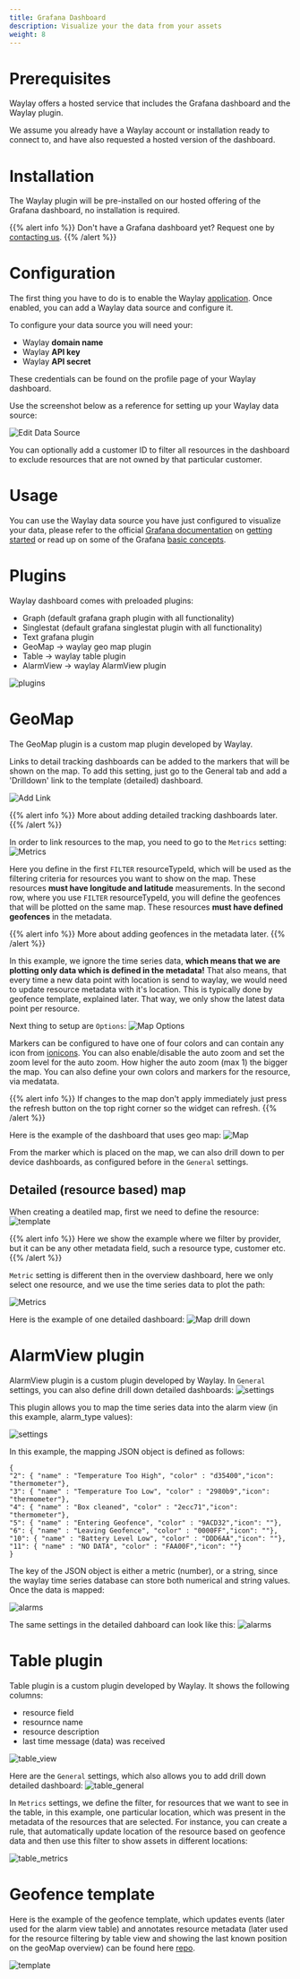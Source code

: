 ```yaml
---
title: Grafana Dashboard
description: Visualize your the data from your assets
weight: 8
---
```


# Prerequisites

Waylay offers a hosted service that includes the Grafana dashboard and the Waylay plugin.

We assume you already have a Waylay account or installation ready to connect to, and have also requested a hosted version of the dashboard.

# Installation

The Waylay plugin will be pre-installed on our hosted offering of the Grafana dashboard, no installation is required.

{{% alert info %}}
Don't have a Grafana dashboard yet? Request one by [contacting us](mailto:support@waylay.io).
{{% /alert %}}

# Configuration

The first thing you have to do is to enable the Waylay [application](http://docs.grafana.org/plugins/apps/#enabling-app-plugins). Once enabled, you can add a Waylay data source and configure it.

To configure your data source you will need your:

* Waylay **domain name**
* Waylay **API key**
* Waylay **API secret**

These credentials can be found on the profile page of your Waylay dashboard.

Use the screenshot below as a reference for setting up your Waylay data source:

![Edit Data Source](features/grafana/datasource.png)

You can optionally add a customer ID to filter all resources in the dashboard to exclude resources that are not owned by that particular customer.

# Usage

You can use the Waylay data source you have just configured to visualize your data, please refer to the official [Grafana documentation](http://docs.grafana.org/) on [getting started](http://docs.grafana.org/guides/getting_started/) or read up on some of the Grafana [basic concepts](http://docs.grafana.org/guides/basic_concepts/).

# Plugins
Waylay dashboard comes with preloaded plugins:

* Graph (default grafana graph plugin with all functionality) 
* Singlestat (default grafana singlestat plugin with all functionality)
* Text grafana plugin  
* GeoMap -> waylay geo map plugin
* Table -> waylay table plugin
* AlarmView -> waylay AlarmView plugin

![plugins](features/grafana/plugins.png)

# GeoMap

The GeoMap plugin is a custom map plugin developed by Waylay.

Links to detail tracking dashboards can be added to the markers that will be shown on the map. To add this setting, just go to the General tab and add a 'Drilldown' link to the template (detailed) dashboard.

![Add Link](features/grafana/general.png)

{{% alert info %}}
More about adding detailed tracking dashboards later.
{{% /alert %}}


In order to link resources to the map, you need to go to the `Metrics` setting:
![Metrics](features/grafana/metrics.png)

Here you define in the first `FILTER` resourceTypeId, which will be used as the filtering criteria for resources you want to show on the map. These resources __must have longitude and latitude__ measurements.
In the second row, where you use `FILTER` resourceTypeId, you will define the geofences that will be plotted on the same map. These resources __must have defined geofences__ in the metadata.

{{% alert info %}}
More about adding geofences in the metadata later.
{{% /alert %}}

In this example, we ignore the time series data, __which means that we are plotting only data which is defined in the metadata!__ That also means, that every time a new data point with location is send to waylay, we would need to update resource metadata with it's location. This is typically done by geofence template, explained later. That way, we only show the latest data point per resource.


Next thing to setup are `Options`:
![Map Options](features/grafana/options.png)

Markers can be configured to have one of four colors and can contain any icon from [ionicons](http://ionicons.com/). You can also enable/disable the auto zoom and set the zoom level for the auto zoom. How higher the auto zoom (max 1) the bigger the map. You can also define your own colors and markers for the resource, via medatata.

{{% alert info %}}
If changes to the map don't apply immediately just press the refresh button on the top right corner so the widget can refresh.
{{% /alert %}}


Here is the example of the dashboard that uses geo map:
![Map ](features/grafana/geo_map.png)


From the marker which is placed on the map, we can also drill down to per device dashboards, as configured before in the `General` settings.

## Detailed (resource based) map

When creating a deatiled map, first we need to define the resource:
![template](features/grafana/template_resource.png)

{{% alert info %}}
Here we show the example where we filter by provider, but it can be any other metadata field, such a resource type, customer etc.
{{% /alert %}}

`Metric` setting is different then in the overview dashboard, here we only select one resource, and we use the time series data to plot the path:

![Metrics](features/grafana/metrics_tracking.png)

Here is the example of one detailed dashboard:
![Map drill down](features/grafana/details.png)


# AlarmView plugin

AlarmView plugin is a custom plugin developed by Waylay. In `General` settings, you can also define drill down detailed dashboards:
![settings](features/grafana/alarm_settings.png)

This plugin allows you to map the time series data into the alarm view (in this example, alarm_type values):

![settings](features/grafana/alarm_metrics.png)

In this example, the mapping JSON object is defined as follows:

```
{
"2": { "name" : "Temperature Too High", "color" : "d35400","icon": "thermometer"}, 
"3": { "name" : "Temperature Too Low", "color" : "2980b9","icon": "thermometer"}, 
"4": { "name" : "Box cleaned", "color" : "2ecc71","icon": "thermometer"}, 
"5": { "name" : "Entering Geofence", "color" : "9ACD32","icon": ""}, 
"6": { "name" : "Leaving Geofence", "color" : "0000FF","icon": ""}, 
"10": { "name" : "Battery Level Low", "color" : "DDD6AA","icon": ""}, 
"11": { "name" : "NO DATA", "color" : "FAA00F","icon": ""}
}
```

The key of the JSON object is either a metric (number), or a string, since the waylay time series database can store both numerical and string values. Once the data is mapped:

![alarms](features/grafana/alarms.png)


The same settings in the detailed dahboard can look like this:
![alarms](features/grafana/alarm_resource_settings.png)

# Table plugin
Table plugin is a custom plugin developed by Waylay. It shows the following columns:

* resource field
* resournce name
* resource description
* last time message (data) was received

![table_view](features/grafana/table_view.png)

Here are the `General` settings, which also allows you to add drill down detailed dashboard:
![table_general](features/grafana/table_general.png)

In `Metrics` settings, we define the filter, for resources that we want to see in the table, in this example, one particular location, which was present in the metadata of the resources that are selected. For instance, you can create a rule, that automatically update location of the resource based on geofence data and then use this filter to show assets in different locations:

![table_metrics](features/grafana/table_metrics.png)

# Geofence template

Here is the example of the geofence template, which updates events (later used for the alarm view table) and annotates resource metadata (later used for the resource filtering by table view and showing the last known position on the geoMap overview) can be found here [repo](https://raw.githubusercontent.com/waylayio/Templates/master/geoFencePerCustomer).


![template](features/grafana/geoFence_template.png)



